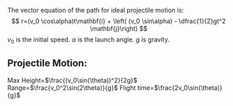 The vector equation of the path for ideal projectile motion is:
$$
r=(v_0 \cos\alpha)t\mathbf{i} + \left( (v_0 \sin\alpha) - \dfrac{1}{2}gt^2 \mathbf{j}\right)
$$
$v_0$ is the initial speed. $\alpha$ is the launch angle. $g$ is gravity. 

## Projectile Motion:
Max Height=$\frac{(v_0\sin(\theta))^2}{2g}$
Range=$\frac{v_0^2\sin(2\theta)}{g}$
Flight time=$\frac{2v_0\sin(\theta)}{g}$
